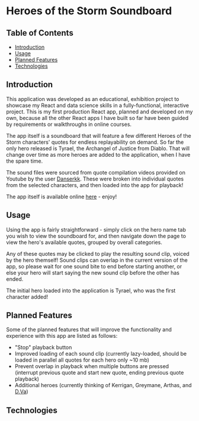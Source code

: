 # Heroes of the Storm Soundboard

## Table of Contents
- [Introduction](#introduction)
- [Usage](#usage)
- [Planned Features](#planned-features)
- [Technologies](#technologies)

## Introduction
This application was developed as an educational, exhibition project to showcase my React and data science skills in a fully-functional, interactive project.  This is my first production React app, planned and developed on my own, because all the other React apps I have built so far have been guided by requirements or walkthroughs in online courses.

The app itself is a soundboard that will feature a few different Heroes of the Storm characters' quotes for endless replayability on demand. So far the only hero released is Tyrael, the Archangel of Justice from Diablo. That will change over time as more heroes are added to the application, when I have the spare time.

The sound files were sourced from quote compilation videos provided on Youtube by the user [Danserkk](https://www.youtube.com/channel/UCOjo_LxIJ0aKSwt4pOttPvA). These were broken into individual quotes from the selected characters, and then loaded into the app for playback!

The app itself is available online [here](https://hots-soundboard-8wbyfi7xp-patrickgendotti.vercel.app/) - enjoy!

## Usage

Using the app is fairly straightforward - simply click on the hero name tab you wish to view the soundboard for, and then navigate down the page to view the hero's available quotes, grouped by overall categories. 

Any of these quotes may be clicked to play the resulting sound clip, voiced by the hero themself! Sound clips can overlap in the current version of the app, so please wait for one sound bite to end before starting another, or else your hero will start saying the new sound clip before the other has ended.

The initial hero loaded into the application is Tyrael, who was the first character added!

## Planned Features

Some of the planned features that will improve the functionality and experience with this app are listed as follows:
- "Stop" playback button
- Improved loading of each sound clip (currently lazy-loaded, should be loaded in parallel all quotes for each hero only ~10 mb)
- Prevent overlap in playback when multiple buttons are pressed (interrupt previous quote and start new quote, ending previous quote playback)
- Additional heroes (currently thinking of Kerrigan, Greymane, Arthas, and [D.Va](#))

## Technologies